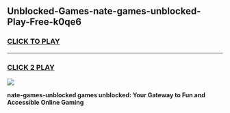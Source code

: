 
## Unblocked-Games-nate-games-unblocked-Play-Free-k0qe6
<h3>
<a href="https://premium76.site?title=nate-games-unblocked&ref=23A">CLICK TO PLAY</a></h3>
<hr>

<h3>
<a href="https://premium76.site?title=nate-games-unblocked&ref=23A">CLICK 2 PLAY</a>
  
</h3>

<a href="https://premium76.site?title=nate-games-unblocked&ref=23A"><img src="https://clearcache.store/games.png"></a>


**nate-games-unblocked games unblocked: Your Gateway to Fun and Accessible Online Gaming**
